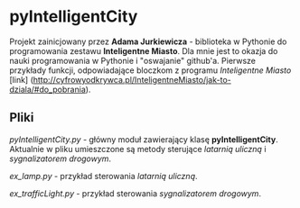 # pyIntelligentCity
Projekt zainicjowany przez **Adama Jurkiewicza** - biblioteka w Pythonie do programowania zestawu **Inteligentne Miasto**.
Dla mnie jest to okazja do nauki programowania w Pythonie i "oswajanie" github'a. Pierwsze przykłady funkcji, odpowiadające bloczkom z programu *Inteligentne Miasto* [link] (http://cyfrowyodkrywca.pl/InteligentneMiasto/jak-to-dziala/#do_pobrania).

## Pliki
*pyIntelligentCity.py* - główny moduł zawierający klasę **pyIntelligentCity**. Aktualnie w pliku umieszczone są metody sterujące *latarnią uliczną* i *sygnalizatorem drogowym*.

*ex_lamp.py* - przykład sterowania *latarnią uliczną*.

*ex_trafficLight.py* - przykład sterowania *sygnalizatorem drogowym*.

